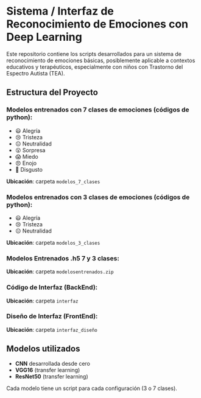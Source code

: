 # Sistema / Interfaz de Reconocimiento de Emociones con Deep Learning

Este repositorio contiene los scripts desarrollados para un sistema de reconocimiento de emociones básicas, posiblemente aplicable a contextos educativos y terapéuticos, especialmente con niños con Trastorno del Espectro Autista (TEA).

## Estructura del Proyecto

### Modelos entrenados con 7 clases de emociones (códigos de python):
- 😃 Alegría
- 😢 Tristeza
- 😐 Neutralidad
- 😮 Sorpresa
- 😱 Miedo
- 😠 Enojo
- 🤢 Disgusto

**Ubicación**: carpeta `modelos_7_clases`

### Modelos entrenados con 3 clases de emociones (códigos de python):
- 😃 Alegría
- 😢 Tristeza
- 😐 Neutralidad

**Ubicación**: carpeta `modelos_3_clases`

### Modelos Entrenados .h5 7 y 3 clases:
**Ubicación**: carpeta `modelosentrenados.zip`

### Código de Interfaz (BackEnd):
**Ubicación**: carpeta `interfaz`

### Diseño de Interfaz (FrontEnd):
**Ubicación**: carpeta `interfaz_diseño`


## Modelos utilizados

- **CNN** desarrollada desde cero
- **VGG16** (transfer learning)
- **ResNet50** (transfer learning)

Cada modelo tiene un script para cada configuración (3 o 7 clases).
